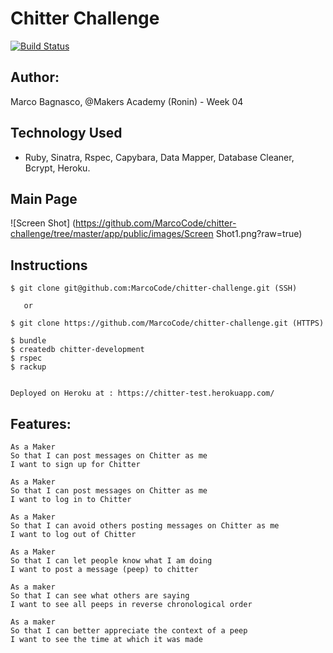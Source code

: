 Chitter Challenge       
=================

[![Build Status](https://travis-ci.org/MarcoCode/chitter-challenge.svg?branch=master)](https://travis-ci.org/MarcoCode/chitter-challenge)

Author:
-------

Marco Bagnasco, @Makers Academy (Ronin) - Week 04

Technology Used
---------------

* Ruby, Sinatra, Rspec, Capybara, Data Mapper, Database Cleaner, Bcrypt, Heroku. 

Main Page
---------

![Screen Shot] (https://github.com/MarcoCode/chitter-challenge/tree/master/app/public/images/Screen Shot1.png?raw=true)


Instructions
------------

```
$ git clone git@github.com:MarcoCode/chitter-challenge.git (SSH)

   or

$ git clone https://github.com/MarcoCode/chitter-challenge.git (HTTPS)

$ bundle 
$ createdb chitter-development
$ rspec
$ rackup


Deployed on Heroku at : https://chitter-test.herokuapp.com/
```



Features:
--------

```
As a Maker
So that I can post messages on Chitter as me
I want to sign up for Chitter

As a Maker
So that I can post messages on Chitter as me
I want to log in to Chitter

As a Maker
So that I can avoid others posting messages on Chitter as me
I want to log out of Chitter

As a Maker
So that I can let people know what I am doing  
I want to post a message (peep) to chitter

As a maker
So that I can see what others are saying  
I want to see all peeps in reverse chronological order

As a maker
So that I can better appreciate the context of a peep
I want to see the time at which it was made
```




